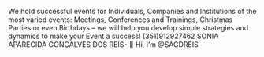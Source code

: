 We hold successful events for Individuals, Companies and Institutions of the most varied events: Meetings, Conferences and Trainings, Christmas Parties or even Birthdays – we will help you develop simple strategies and dynamics to make your Event a success! (351)912927462 SONIA APARECIDA GONÇALVES DOS REIS- 👋 Hi, I’m @SAGDREIS



